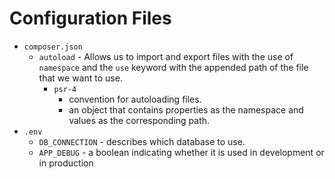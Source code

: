 # Configuration Files

- `composer.json`
  - `autoload` - Allows us to import and export files with the use of `namespace` and the `use` keyword with the appended path of the file that we want to use.
    - `psr-4`
      - convention for autoloading files.
      - an object that contains properties as the namespace and values as the corresponding path.
- `.env`
  - `DB_CONNECTION` - describes which database to use.
  - `APP_DEBUG` - a boolean indicating whether it is used in development or in production
